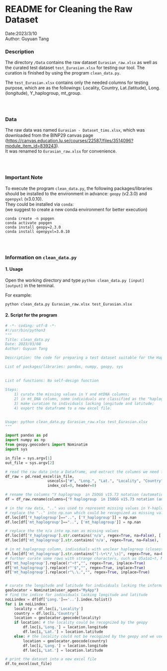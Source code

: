 # README for Cleaning the Raw Dataset
Date:2023/3/10  
Author: Guyuan Tang

### Description
The directory `/Data` contains the raw dataset `Eurasian_raw.xlsx` as well as the curated test dataset `test_Eurasian.xlsx` for testing our tool. The curation is finished by using the program `clean_data.py`.  
  
The `test_Eurasian.xlsx` contains only the needed columns for testing purpose, which are as the followings: Locality, Country, Lat.(latitude), Long.(longitude), Y_haplogroup, mt_group.

### &nbsp;

### Data
The raw data was named `Eurasian - Dataset_tims.xlsx`, which was downloaded from the BINP29 canvas page (https://canvas.education.lu.se/courses/22587/files/3514096?module_item_id=839243).  
It was renamed to `Eurasian_raw.xlsx` for convenience.

### &nbsp;

### Important Note
To execute the program `clean_data.py`, the following packages/libraries should be installed to the environment in advance: `geopy` (v2.3.0) and `openpyxl` (v3.0.10).  
They could be installed via `conda`:  
(we suggest to create a new conda environment for better execution)
```shell
conda create -n popgen
conda activate popgen
conda install geopy=2.3.0
conda install openpyxl=3.0.10
```

### &nbsp;

### Information on `clean_data.py`
#### 1. Usage
Open the working directory and type `python clean_data.py [input] [output]` in the terminal.  

For example:
```
python clean_data.py Eurasian_raw.xlsx test_Eurasian.xlsx
```
#### 2. Script for the program
```python
# -*- coding: utf-8 -*-
#!/usr/bin/python3
"""
Title: clean_data.py
Date: 2023/03/08
Author: Guyuan Tang

Description: the code for preparing a test dataset suitable for the HaploMap.py to execute based on the original dataset Eurasian_raw.xlsx

List of packages/libraries: pandas, numpy, geopy, sys
    
    
List of functions: No self-design function
    
Steps: 
    1) curate the missing values in Y and mtDNA columns; 
    2) in mt_DNA column, some individuals are classified as the "haplogroup + mutation points" which means their subclades are unclear, consider them as missing value because we want accurate data to find the closest groups; 
    3) make curation to individuals lacking longitude and latitude; 
    4) export the dataframe to a new excel file.
    

Usage: python clean_data.py Eurasian_raw.xlsx test_Eurasian.xlsx
"""

import pandas as pd
import numpy as np
from geopy.geocoders import Nominatim
import sys

in_file = sys.argv[1]
out_file = sys.argv[2]

# read the raw data into a Dataframe, and extract the columns we need for this test dataset
df_raw = pd.read_excel(in_file,
                   usecols=["#", "Long.", "Lat.", "Locality", "Country", "Y haplogroup  in ISOGG v15.73 notation (automatically called)", "mtDNA haplogroup if ≥2 or published"],
                   index_col=0, header=0)

# rename the columns "Y haplogroup  in ISOGG v15.73 notation (automatically called)" and "mtDNA haplogroup if ≥2 or published" into easy-called column names: "Y_haplogroup" and "mt_haplogroup"
df = df_raw.rename(columns={'Y haplogroup  in ISOGG v15.73 notation (automatically called)':'Y_haplogroup', 'mtDNA haplogroup if ≥2 or published':'mt_haplogroup'})

# in the raw data, ".." was used to represent missing values in Y-haplogourp and mt_haplogroup
# replace the ".." into np.nan which could be recognized as missing values in python
df.loc[df['Y_haplogroup']=="..", ['Y_haplogroup']] = np.nan
df.loc[df['mt_haplogroup']=="..", ['mt_haplogroup']] = np.nan

# replace the the n/a into np.nan as missing values
df.loc[df['Y_haplogroup'].str.contains('n/a', regex=True, na=False), ['Y_haplogroup']] = np.nan
df.loc[df['mt_haplogroup'].str.contains('n/a', regex=True, na=False), ['mt_haplogroup']] = np.nan

# in mt_haplogroup column, individuals with unclear haplogroup (closest group + possible mutation sites) could be represented as missing values
df.loc[df['mt_haplogroup'].str.contains("[-\+\*/_\s]", regex=True, na=False), ['mt_haplogroup']] = np.nan
# further curate some rows with strange characters, such as U5a1a1¬†, M3a1b.., H1c5a'
df['mt_haplogroup'].replace(r"¬†","", regex=True, inplace=True)
df['mt_haplogroup'].replace(r"'$","", regex=True, inplace=True)
df['mt_haplogroup'].replace(r"\.\.","", regex=True, inplace=True)


# curate the longitude and latitude for individuals lacking the information
geolocator = Nominatim(user_agent="MyApp")
# find the indice for individuals lacking longitude and latitude
noLLindex = df[df['Long.']=='..'].index.tolist()
for i in noLLindex:
    locality = df.loc[i,'Locality']
    country = df.loc[i,'Country']
    location = geolocator.geocode(locality)
    if location: # the locality could be recognized by the geopy
        df.loc[i,'Long.'] = location.longitude
        df.loc[i,'Lat.'] = location.latitude
    else: # the locality could not be recogized by the geopy and we use the country instead
        location = geolocator.geocode(country)
        df.loc[i,'Long.'] = location.longitude
        df.loc[i,'Lat.'] = location.latitude

# print the dataset into a new excel file
df.to_excel(out_file)
```
